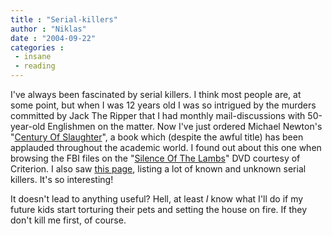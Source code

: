 ```yaml
---
title : "Serial-killers"
author : "Niklas"
date : "2004-09-22"
categories : 
 - insane
 - reading
---
```


I've always been fascinated by serial killers. I think most people are, at some point, but when I was 12 years old I was so intrigued by the murders committed by Jack The Ripper that I had monthly mail-discussions with 50-year-old Englishmen on the matter. Now I've just ordered Michael Newton's "[Century Of Slaughter](http://www.michaelnewton.homestead.com/CenturyofSlaughter.html)", a book which (despite the awful title) has been applauded throughout the academic world. I found out about this one when browsing the FBI files on the "[Silence Of The Lambs](http://www.criterionco.com/asp/release.asp?id=13)" DVD courtesy of Criterion. I also saw [this page](http://www.fortunecity.com/roswell/streiber/273/azofkillers.htm), listing a lot of known and unknown serial killers. It's so interesting!

It doesn't lead to anything useful? Hell, at least _I_ know what I'll do if my future kids start torturing their pets and setting the house on fire. If they don't kill me first, of course.
